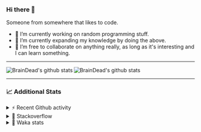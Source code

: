 ### Hi there 👋

Someone from somewhere that likes to code.

- 🔭 I’m currently working on random programming stuff.
- 🌱 I’m currently expanding my knowledge by doing the above.
- 👯 I’m free to collaborate on anything really, as long as it's interesting and I can learn something.
<hr>


<img alt="BrainDead's github stats" align="left" src="https://github-readme-stats.vercel.app/api?username=albertopoljak&count_private=true&show_icons=true&theme=radical&hide_border=true"/>
<img alt="BrainDead's github stats" align="left" src="https://github-readme-stats.vercel.app/api/top-langs/?username=albertopoljak&layout=compact&theme=radical&hide_border=true&card_width=250"/>
<br clear="left"/>

<hr>

### 📈 Additional Stats

<details>
  <summary>⚡ Recent Github activity</summary>
  <br/>

  <!--START_SECTION:activity-->
1. 🗣 Commented on [#159](https://github.com/Tortoise-Community/Tortoise-BOT/issues/159) in [Tortoise-Community/Tortoise-BOT](https://github.com/Tortoise-Community/Tortoise-BOT)
2. 💪 Opened PR [#78331](https://github.com/odoo/odoo/pull/78331) in [odoo/odoo](https://github.com/odoo/odoo)
3. ❗️ Opened issue [#78315](https://github.com/odoo/odoo/issues/78315) in [odoo/odoo](https://github.com/odoo/odoo)
4. ❗️ Opened issue [#158](https://github.com/Tortoise-Community/Tortoise-BOT/issues/158) in [Tortoise-Community/Tortoise-BOT](https://github.com/Tortoise-Community/Tortoise-BOT)
5. 🗣 Commented on [#152](https://github.com/Tortoise-Community/Tortoise-BOT/issues/152) in [Tortoise-Community/Tortoise-BOT](https://github.com/Tortoise-Community/Tortoise-BOT)
  <!--END_SECTION:activity-->
</details>

<details>
  <summary>👀 Stackoverflow</summary>

  [![Omid Nikrah StackOverflow](https://github-readme-stackoverflow.vercel.app/?userID=11311072&theme=dark)](https://stackoverflow.com/users/11311072/braindead)

</details>

<details>
  <summary>🤖 Waka stats</summary>
  <br/>

  <!--START_SECTION:waka-->
![Profile Views](http://img.shields.io/badge/Profile%20Views-21-blue)

![Lines of code](https://img.shields.io/badge/From%20Hello%20World%20I%27ve%20Written-267813%20lines%20of%20code-blue)

**🐱 My Github Data** 

> 🏆 600 Contributions in the Year 2021
 > 
> 📦 148.7 kB Used in Github's Storage 
 > 
> 💼 Opted to Hire
 > 
> 📜 33 Public Repositories 
 > 
> 🔑 8 Private Repositories  
 > 
**I'm an Early 🐤** 

```text
🌞 Morning    135 commits    █████░░░░░░░░░░░░░░░░░░░░   19.68% 
🌆 Daytime    253 commits    █████████░░░░░░░░░░░░░░░░   36.88% 
🌃 Evening    202 commits    ███████░░░░░░░░░░░░░░░░░░   29.45% 
🌙 Night      96 commits     ███░░░░░░░░░░░░░░░░░░░░░░   13.99%

```
📅 **I'm Most Productive on Tuesday** 

```text
Monday       114 commits    ████░░░░░░░░░░░░░░░░░░░░░   16.62% 
Tuesday      127 commits    ████░░░░░░░░░░░░░░░░░░░░░   18.51% 
Wednesday    122 commits    ████░░░░░░░░░░░░░░░░░░░░░   17.78% 
Thursday     120 commits    ████░░░░░░░░░░░░░░░░░░░░░   17.49% 
Friday       71 commits     ██░░░░░░░░░░░░░░░░░░░░░░░   10.35% 
Saturday     55 commits     ██░░░░░░░░░░░░░░░░░░░░░░░   8.02% 
Sunday       77 commits     ██░░░░░░░░░░░░░░░░░░░░░░░   11.22%

```


📊 **This Week I Spent My Time On** 

```text
💬 Programming Languages: 
Python                   30 hrs 10 mins      █████████████████████░░░░   84.6% 
XML                      3 hrs 11 mins       ██░░░░░░░░░░░░░░░░░░░░░░░   8.93% 
Other                    1 hr 47 mins        █░░░░░░░░░░░░░░░░░░░░░░░░   5.02% 
Markdown                 12 mins             ░░░░░░░░░░░░░░░░░░░░░░░░░   0.56% 
Gettext Catalog          10 mins             ░░░░░░░░░░░░░░░░░░░░░░░░░   0.51%

🐱‍💻 Projects: 
odoo_14_fresh            33 hrs 46 mins      ███████████████████████░░   94.71% 
testing                  1 hr 3 mins         ░░░░░░░░░░░░░░░░░░░░░░░░░   2.96% 
test                     28 mins             ░░░░░░░░░░░░░░░░░░░░░░░░░   1.35% 
oib-validation           16 mins             ░░░░░░░░░░░░░░░░░░░░░░░░░   0.76% 
studioplus_hr            3 mins              ░░░░░░░░░░░░░░░░░░░░░░░░░   0.15%

💻 Operating System: 
Linux                    34 hrs 19 mins      ████████████████████████░   96.25% 
Windows                  1 hr 20 mins        █░░░░░░░░░░░░░░░░░░░░░░░░   3.75%

```

**I Mostly Code in Python** 

```text
Python                   29 repos            ████████████████████░░░░░   80.56% 
Java                     4 repos             ██░░░░░░░░░░░░░░░░░░░░░░░   11.11% 
TypeScript               1 repo              ░░░░░░░░░░░░░░░░░░░░░░░░░   2.78% 
JavaScript               1 repo              ░░░░░░░░░░░░░░░░░░░░░░░░░   2.78% 
HTML                     1 repo              ░░░░░░░░░░░░░░░░░░░░░░░░░   2.78%

```



 Last Updated on 16/10/2021
<!--END_SECTION:waka-->
</details>
